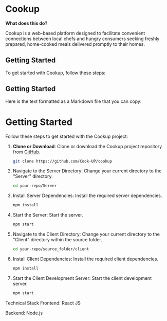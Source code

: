 # Cookup

**What does this do?**

Cookup is a web-based platform designed to facilitate convenient connections between local chefs and hungry consumers seeking freshly prepared, home-cooked meals delivered promptly to their homes.

## Getting Started
To get started with Cookup, follow these steps: 
## Getting Started
Here is the text formatted as a Markdown file that you can copy:

# Getting Started 

Follow these steps to get started with the Cookup project:

1. **Clone or Download**: Clone or download the Cookup project repository from [GitHub](https://github.com/yourusername/your-repo.git).

    ```bash
    git clone https://github.com/Cook-UP/cookup 
    ```

2. Navigate to the Server Directory: Change your current directory to the "Server" directory.

    ```bash
    cd your-repo/Server
    ```

3. Install Server Dependencies: Install the required server dependencies.

    ```bash
    npm install
    ```

4. Start the Server: Start the server.

    ```bash 
    npm start
    ```

5. Navigate to the Client Directory: Change your current directory to the "Client" directory within the source folder.

    ```bash
    cd your-repo/source_folder/client
    ```

6. Install Client Dependencies: Install the required client dependencies.

    ```bash
    npm install
    ```

7. Start the Client Development Server: Start the client development server.

    ```bash
    npm start
    ```

Technical Stack
Frontend: React JS

Backend: Node.js
